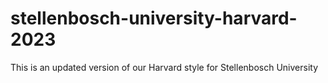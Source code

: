 # stellenbosch-university-harvard-2023
This is an updated version of our Harvard style for Stellenbosch University
